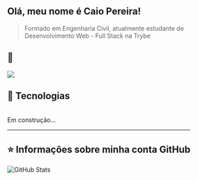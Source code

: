 ## Olá, meu nome é <strong>Caio Pereira!</strong>

>Formado em Engenharia Civil,
 atualmente estudante de Desenvolvimento Web - Full Stack na Trybe

💬
----
<p align="left">
   <a href="https://www.linkedin.com/in/caiopantunes/" alt="Linkedin">
  <img src="https://img.shields.io/badge/-Linkedin-0e76a8?style=flat-square&logo=Linkedin&logoColor=white&link=LINK-DO-SEU-LINKEDIN" /></a>
</p>

## 🚀 Tecnologias

<div style="display: inline-block"><br/>
  Em construção...
<div>

---
 
## ⭐ Informações sobre minha conta GitHub
![GitHub Stats](https://github-readme-stats.vercel.app/api?username=Caiopa&show_icons=true)
